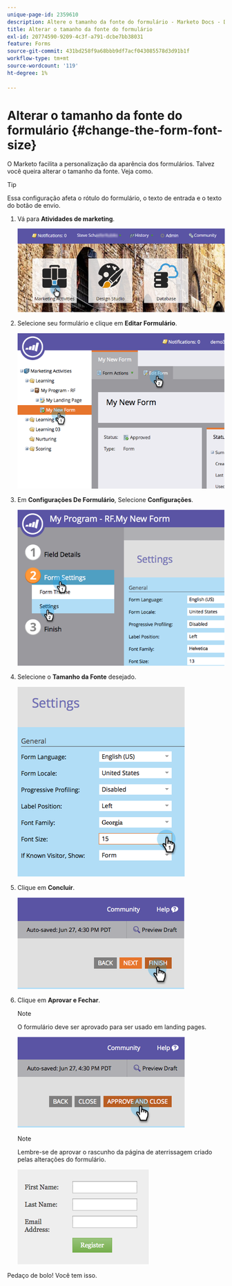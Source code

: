 ```yaml
---
unique-page-id: 2359610
description: Altere o tamanho da fonte do formulário - Marketo Docs - Documentação do produto
title: Alterar o tamanho da fonte do formulário
exl-id: 20774590-9209-4c3f-a791-dcbe7bb38031
feature: Forms
source-git-commit: 431bd258f9a68bbb9df7acf043085578d3d91b1f
workflow-type: tm+mt
source-wordcount: '119'
ht-degree: 1%

---
```


# Alterar o tamanho da fonte do formulário {#change-the-form-font-size}

O Marketo facilita a personalização da aparência dos formulários. Talvez você queira alterar o tamanho da fonte. Veja como.

>[!TIP]
>
>Essa configuração afeta o rótulo do formulário, o texto de entrada e o texto do botão de envio.

1. Vá para **Atividades de marketing**.

   ![](assets/login-marketing-activities-1.png)

1. Selecione seu formulário e clique em **Editar Formulário**.

   ![](assets/image2014-9-15-16-3a9-3a41.png)

1. Em **Configurações De Formulário**, Selecione **Configurações**.

   ![](assets/image2014-9-15-16-3a9-3a56.png)

1. Selecione o **Tamanho da Fonte** desejado.

   ![](assets/image2014-9-15-16-3a10-3a8.png)

1. Clique em **Concluir**.

   ![](assets/image2014-9-15-16-3a10-3a50.png)

1. Clique em **Aprovar e Fechar**.

   >[!NOTE]
   >
   >O formulário deve ser aprovado para ser usado em landing pages.

   ![](assets/image2014-9-15-16-3a11-3a17.png)

   >[!NOTE]
   >
   >Lembre-se de aprovar o rascunho da página de aterrissagem criado pelas alterações do formulário.

   ![](assets/image2014-9-15-16-3a11-3a42.png)

Pedaço de bolo! Você tem isso.
